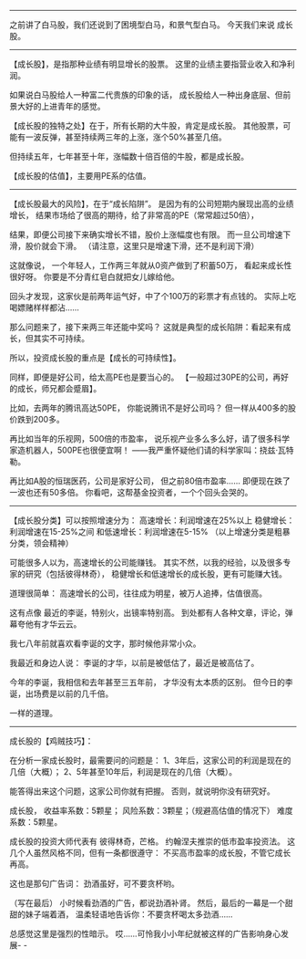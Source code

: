 <!--
 * @Author: XueBaBa
 * @Description: 文件描述~
 * @Date: 2020-12-14 17:14:13
 * @LastEditTime: 2020-12-14 17:40:40
 * @LastEditors: Do not edit
 * @FilePath: /books/pages/9-股票分类/成长股.md
-->

  
---

之前讲了白马股，我们还说到了困境型白马，和景气型白马。
今天我们来说 成长股。

---


【成长股】，是指那种业绩有明显增长的股票。
这里的业绩主要指营业收入和净利润。

如果说白马股给人一种富二代贵族的印象的话，
成长股给人一种出身底层、但前景大好的上进青年的感觉。

【成长股的独特之处】在于，所有长期的大牛股，肯定是成长股。
其他股票，可能有一波反弹，甚至持续两三年的上涨，涨个50%甚至几倍。

但持续五年，七年甚至十年，涨幅数十倍百倍的牛股，都是成长股。

【成长股的估值】，主要用PE系的估值。

---

【成长股最大的风险】，在于“成长陷阱”。
是因为有的公司短期内展现出高的业绩增长，
结果市场给了很高的期待，给了非常高的PE（常常超过50倍），

结果，即便公司接下来确实增长不错，股价上涨幅度也有限。
而一旦公司增速下滑，股价就会下滑。
（请注意，这里只是增速下滑，还不是利润下滑）

这就像说，
一个年轻人，工作两三年就从0资产做到了积蓄50万，
看起来成长性很好呀。
你要是不分青红皂白就把女儿嫁给他。

回头才发现，这家伙是前两年运气好，中了个100万的彩票才有点钱的。
实际上吃喝嫖赌样样都沾……

那么问题来了，接下来两三年还能中奖吗？
这就是典型的成长陷阱：看起来有成长，但其实不可持续。

所以，投资成长股的重点是【成长的可持续性】。

同样，即便是好公司，给太高PE也是要当心的。
【一般超过30PE的公司，再好的成长，师兄都会蹙眉】。

比如，去两年的腾讯高达50PE，
你能说腾讯不是好公司吗？
但一样从400多的股价跌到200多。

再比如当年的乐视网，500倍的市盈率，
说乐视产业多么多么好，请了很多科学家造机器人，500PE也很便宜啊！
——我严重怀疑他们请的科学家叫：挠兹·瓦特勒。

再比如A股的恒瑞医药，公司是家好公司，
但之前80倍市盈率……
即便现在跌了一波也还有50多倍。
你看吧，这帮基金投资者，一个个回头会哭的。


---

【成长股分类】可以按照增速分为：
    高速增长：利润增速在25%以上
    稳健增长：利润增速在15-25%之间
    和低速增长：利润增速在5-15%
（以上增速分类是粗暴分类，领会精神）

可能很多人以为，高速增长的公司能赚钱。
其实不然，以我的经验，以及很多专家的研究（包括彼得林奇），
稳健增长和低速增长的成长股，更有可能赚大钱。

道理很简单：
高速增长的公司，往往成为明星，被万人追捧，估值很高。

这有点像 最近的李诞，特别火，出镜率特别高。
到处都有人各种文章，评论，弹幕夸他有才华云云。

我七八年前就喜欢看李诞的文字，那时候他非常小众。

我最近和身边人说：
李诞的才华，以前是被低估了，最近是被高估了。

今年的李诞，我相信和去年甚至三五年前，
才华没有太本质的区别。
但今日的李诞，出场费是以前的几千倍。

一样的道理。


---

成长股的【鸡贼技巧】：

在分析一家成长股时，最需要问的问题是：
1、3年后，这家公司的利润是现在的几倍（大概）；
2、5年甚至10年后，利润是现在的几倍（大概）。

能答得出来这个问题，这家公司你就有把握。
否则，就说明你没有研究好。

成长股，
收益率系数：5颗星；
风险系数：3颗星；（规避高估值的情况下）
难度系数：5颗星。

成长股的投资大师代表有 彼得林奇，芒格。
约翰涅夫推崇的低市盈率投资法。
这几个人虽然风格不同，但有一条都很遵守：
不买高市盈率的成长股，不管它成长再高。

这也是那句广告词：
劲酒虽好，可不要贪杯哟。

（写在最后）
小时候看劲酒的广告，都说劲酒补肾。
然后，最后的一幕是一个甜甜的妹子端着酒，
温柔轻语地告诉你：不要贪杯喝太多劲酒……

总感觉这里是强烈的性暗示。
哎……可怜我小小年纪就被这样的广告影响身心发展- -